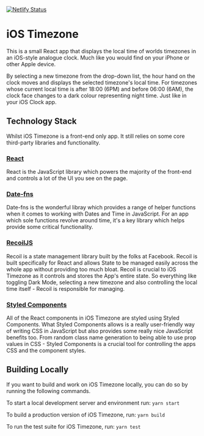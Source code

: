 [![Netlify Status](https://api.netlify.com/api/v1/badges/e25a1ce7-5940-4489-a70f-0250611e7202/deploy-status)](https://app.netlify.com/sites/ios-timezone/deploys)

# iOS Timezone

This is a small React app that displays the local time of worlds timezones in an
iOS-style analogue clock. Much like you would find on your iPhone or other
Apple device.

By selecting a new timezone from the drop-down list, the hour hand on the clock
moves and displays the selected timezone's local time. For timezones whose
current local time is after 18:00 (6PM) and before 06:00 (6AM), the clock face
changes to a dark colour representing night time. Just like in your iOS Clock
app.

## Technology Stack

Whilst iOS Timezone is a front-end only app. It still relies on some core
third-party libraries and functionality.

### [React](https://reactjs.org/)

React is the JavaScript library which powers the majority
of the front-end and controls a lot of the UI you see on the page.

### [Date-fns](https://date-fns.org/)

Date-fns is the wonderful libray which provides a range of helper functions when
it comes to working with Dates and Time in JavaScript. For an app which sole
functions revolve around time, it's a key library which helps provide some
critical functionality.

### [RecoilJS](https://recoiljs.org/)

Recoil is a state management library built by the folks at Facebook. Recoil is
built specifically for React and allows State to be managed easily across the
whole app without providing too much bloat. Recoil is crucial to iOS Timezone as
it controls and stores the App's entire state. So everything like toggling Dark
Mode, selecting a new timezone and also controlling the local time itself -
Recoil is responsible for managing.

### [Styled Components](https://styled-components.com/)

All of the React components in iOS Timezone are styled using Styled Components.
What Styled Components allows is a really user-friendly way of writing CSS in
JavaScript but also provides some really nice JavaScript benefits too. From
random class name generation to being able to use prop values in CSS - Styled
Components is a crucial tool for controlling the apps CSS and the component
styles.

## Building Locally

If you want to build and work on iOS Timezone locally, you can do so by running
the following commands.

To start a local development server and environment run:
`yarn start`

To build a production version of iOS Timezone, run:
`yarn build`

To run the test suite for iOS Timezone, run:
`yarn test`
